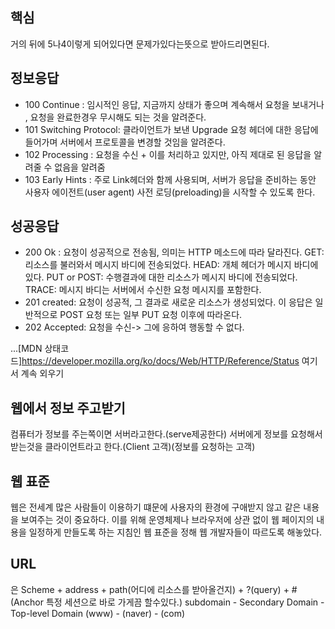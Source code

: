 ## 핵심
거의 뒤에 5나4이렇게 되어있다면 문제가있다는뜻으로 받아드리면된다.

## 정보응답

- 100 Continue : 임시적인 응답, 지금까지 상태가 좋으며 계속해서 요청을 보내거나 , 요청을 완료한경우 무시해도 되는 것을 알려준다.
- 101 Switching Protocol: 클라이언트가 보낸 Upgrade 요청 헤더에 대한 응답에 들어가며 서버에서 프로토콜을 변경할 것임을 알려준다.
- 102 Processing : 요청을 수신 + 이를 처리하고 있지만, 아직 제대로 된 응답을 알려줄 수 없음을 알려줌
- 103 Early Hints :  주로 Link헤더와 함께 사용되며, 서버가 응답을 준비하는 동안 사용자 에이전트(user agent) 사전 로딩(preloading)을 시작할 수 있도록 한다.

## 성공응답
- 200 Ok : 요청이 성공적으로 전송됨, 의미는 HTTP 메소드에 따라 달라진다. GET:리소스를 불러와서 메시지 바디에 전송되었다. HEAD: 개체 헤더가 메시지 바디에 있다. PUT or POST: 수행결과에 대한 리소스가 메시지 바디에 전송되었다. TRACE: 메시지 바디는 서버에서 수신한 요청 메시지를 포함한다.
- 201 created: 요청이 성공적, 그 결과로 새로운 리소스가 생성되었다. 이 응답은 일반적으로 POST 요청 또는 일부 PUT 요청 이후에 따라온다.
- 202 Accepted: 요청을 수신-> 그에 응하여 행동할 수 없다.


...[MDN 상태코드]https://developer.mozilla.org/ko/docs/Web/HTTP/Reference/Status 여기서 계속 외우기

## 웹에서 정보 주고받기
컴퓨터가 정보를 주는쪽이면 서버라고한다.(serve제공한다) 서버에게 정보를 요청해서 받는것을 클라이언트라고 한다.(Client 고객)(정보를 요청하는 고객)

## 웹 표준
웹은 전세계 많은 사람들이 이용하기 떄문에 사용자의 환경에 구애받지 않고 같은 내용을 보여주는 것이 중요하다. 이를 위해 운영체제나 브라우저에 상관 없이 웹 페이지의 내용을 일정하게 만들도록 하는 지침인 웹 표준을 정해 웹 개발자들이 따르도록 해놓았다.

## URL
은 Scheme + address + path(어디에 리소스를 받아올건지) + ?(query) + #(Anchor 특정 세션으로 바로 가게끔 할수있다.)
subdomain - Secondary Domain - Top-level Domain
(www) - (naver) - (com)
